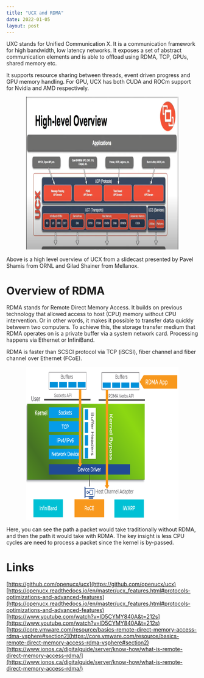 ```yaml
---
title: "UCX and RDMA"
date: 2022-01-05
layout: post
---
```


UXC stands for Unified Communication X. It is a communication framework for high bandwidth, low latency networks.
It exposes a set of abstract communication elements and is able to offload using RDMA, TCP, GPUs, shared memory etc.

It supports resource sharing between threads, event driven progress and GPU memory handling. For GPU, UCX has both CUDA and ROCm support for Nvidia and AMD respectively.

<p align="center">
  <img src="../assets/imgs/ucx.png" width="400" height="400" />
</p>

Above is a high level overview of UCX from a slidecast presented by Pavel Shamis from ORNL and Gilad Shainer from Mellanox.

# Overview of RDMA

RDMA stands for Remote Direct Memory Access. It builds on previous technology that allowed access to host (CPU) memory without CPU intervention. Or in other words, it makes it possible to transfer data quickly betweem two computers. To achieve this, the storage transfer medium that RDMA operates on is a private buffer via a system network card. Processing happens via Ethernet or InfiniBand. 

RDMA is faster than SCSCI protocol via TCP (iSCSI), fiber channel and fiber channel over Ethernet (FCoE).

<p align="center">
  <img src="../assets/imgs/traditional-vs-rdma.png" width="400" height="400" />
</p>

Here, you can see the path a packet would take traditionally without RDMA, and then the path it would take with RDMA. The key insight is less CPU cycles are need to process a packet since the kernel is by-passed.

# Links

[https://github.com/openucx/ucx](https://github.com/openucx/ucx)  
[https://openucx.readthedocs.io/en/master/ucx_features.html#protocols-optimizations-and-advanced-features](https://openucx.readthedocs.io/en/master/ucx_features.html#protocols-optimizations-and-advanced-features)  
[https://www.youtube.com/watch?v=lD5CYMY840A&t=212s](https://www.youtube.com/watch?v=lD5CYMY840A&t=212s)  
[https://core.vmware.com/resource/basics-remote-direct-memory-access-rdma-vsphere#section2](https://core.vmware.com/resource/basics-remote-direct-memory-access-rdma-vsphere#section2)  
[https://www.ionos.ca/digitalguide/server/know-how/what-is-remote-direct-memory-access-rdma/](https://www.ionos.ca/digitalguide/server/know-how/what-is-remote-direct-memory-access-rdma/)  
